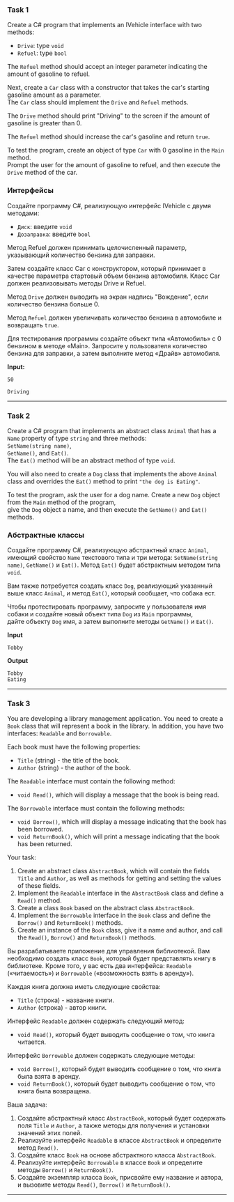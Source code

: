 ### Task 1

Create a C# program that implements an IVehicle interface with two methods:
- `Drive`: type `void`
- `Refuel`: type `bool`
 
The `Refuel` method should accept an integer parameter indicating the amount of gasoline to refuel.

Next, create a `Car` class with a constructor that takes the car's starting gasoline amount as a parameter.                                   
The `Car` class should implement the `Drive` and `Refuel` methods.                                    

The `Drive` method should print "Driving" to the screen if the amount of gasoline is greater than 0.

The `Refuel` method should increase the car's gasoline and return `true`.

To test the program, create an object of type `Car` with 0 gasoline in the `Main` method.                                        
Prompt the user for the amount of gasoline to refuel, and then execute the `Drive` method of the car.         

### Интерфейсы
Создайте программу C#, реализующую интерфейс IVehicle с двумя методами:
- `Диск`: введите `void`
- `Дозаправка`: введите `bool`
 
Метод Refuel должен принимать целочисленный параметр, указывающий количество бензина для заправки.

Затем создайте класс Car с конструктором, который принимает в качестве параметра стартовый объем бензина автомобиля.
Класс Car должен реализовывать методы Drive и Refuel.

Метод `Drive` должен выводить на экран надпись "Вождение", если количество бензина больше 0.

Метод `Refuel` должен увеличивать количество бензина в автомобиле и возвращать `true`.

Для тестирования программы создайте объект типа «Автомобиль» с 0 бензином в методе «Main».
Запросите у пользователя количество бензина для заправки, а затем выполните метод «Драйв» автомобиля.

**Input:**
```
50
```
```
Driving
```
------------------------------------------------------------------------
### Task 2

Create a C# program that implements an abstract class `Animal` that has a `Name` property of type `string` and three methods:                                                 
`SetName(string name)`,                  
`GetName()`, and `Eat()`.                      
The `Eat()` method will be an abstract method of type `void`.

You will also need to create a `Dog` class that implements the above `Animal` class and overrides the `Eat()` method to print `"the dog is Eating"`.

To test the program, ask the user for a dog name. Create a new `Dog` object from the `Main` method of the program,                        
give the `Dog` object a name, and then execute the `GetName()` and `Eat()` methods.

### Абстрактные классы
Создайте программу C#, реализующую абстрактный класс `Animal`, имеющий свойство `Name` текстового типа и три метода: 
`SetName(string name)`, 
`GetName()` и `Eat()`. 
Метод `Eat()` будет абстрактным методом типа `void`.                              

Вам также потребуется создать класс `Dog`, реализующий указанный выше класс `Animal`, и метод `Eat()`, который сообщает, что собака ест.

Чтобы протестировать программу, запросите у пользователя имя собаки и создайте новый объект типа `Dog` из `Main` программы,                            
дайте объекту `Dog` имя, а затем выполните методы `GetName()` и `Eat()`.                      

**Input**
```
Tobby
```

**Output**
```
Tobby
Eating
```
-----------

### Task 3 

You are developing a library management application.
You need to create a `Book` class that will represent a book in the library.
In addition, you have two interfaces: `Readable` and `Borrowable`.

Each book must have the following properties:

- `Title` (string) - the title of the book.
- `Author` (string) - the author of the book.

The `Readable` interface must contain the following method:

- `void Read()`, which will display a message that the book is being read.

The `Borrowable` interface must contain the following methods:

- `void Borrow()`, which will display a message indicating that the book has been borrowed.
- `void ReturnBook()`, which will print a message indicating that the book has been returned.

Your task:

1. Create an abstract class `AbstractBook`, which will contain the fields `Title` and `Author`, as well as methods for getting and setting the values of these fields.
2. Implement the `Readable` interface in the `AbstractBook` class and define a `Read()` method.
3. Create a class `Book` based on the abstract class `AbstractBook`.
4. Implement the `Borrowable` interface in the `Book` class and define the `Borrow()` and `ReturnBook()` methods.
5. Create an instance of the `Book` class, give it a name and author, and call the `Read()`, `Borrow()` and `ReturnBook()` methods.


Вы разрабатываете приложение для управления библиотекой.
Вам необходимо создать класс `Book`, который будет представлять книгу в библиотеке. 
Кроме того, у вас есть два интерфейса: `Readable` («читаемость») и `Borrowable` («возможность взять в аренду»).

Каждая книга должна иметь следующие свойства:

- `Title` (строка) - название книги.
- `Author` (строка) - автор книги.

Интерфейс `Readable` должен содержать следующий метод:

- `void Read()`, который будет выводить сообщение о том, что книга читается.

Интерфейс `Borrowable` должен содержать следующие методы:

- `void Borrow()`, который будет выводить сообщение о том, что книга была взята в аренду.
- `void ReturnBook()`, который будет выводить сообщение о том, что книга была возвращена.

Ваша задача:

1. Создайте абстрактный класс `AbstractBook`, который будет содержать поля `Title` и `Author`,
    а также методы для получения и установки значений этих полей.
2. Реализуйте интерфейс `Readable` в классе `AbstractBook` и определите метод `Read()`.
3. Создайте класс `Book` на основе абстрактного класса `AbstractBook`.
4. Реализуйте интерфейс `Borrowable` в классе `Book` и определите методы `Borrow()` и `ReturnBook()`.
5. Создайте экземпляр класса `Book`, присвойте ему название и автора, и вызовите методы `Read()`, `Borrow()` и `ReturnBook()`.

----------------------------------------------------------------------------------------------------------------













